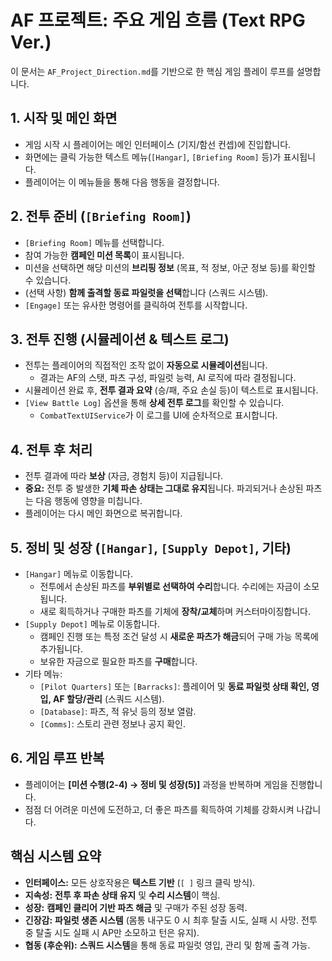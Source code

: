# AF 프로젝트: 주요 게임 흐름 (Text RPG Ver.)

이 문서는 `AF_Project_Direction.md`를 기반으로 한 핵심 게임 플레이 루프를 설명합니다.

## 1. 시작 및 메인 화면

*   게임 시작 시 플레이어는 메인 인터페이스 (기지/함선 컨셉)에 진입합니다.
*   화면에는 클릭 가능한 텍스트 메뉴(`[Hangar]`, `[Briefing Room]` 등)가 표시됩니다.
*   플레이어는 이 메뉴들을 통해 다음 행동을 결정합니다.

## 2. 전투 준비 (`[Briefing Room]`)

*   `[Briefing Room]` 메뉴를 선택합니다.
*   참여 가능한 **캠페인 미션 목록**이 표시됩니다.
*   미션을 선택하면 해당 미션의 **브리핑 정보** (목표, 적 정보, 아군 정보 등)를 확인할 수 있습니다.
*   (선택 사항) **함께 출격할 동료 파일럿을 선택**합니다 (스쿼드 시스템).
*   `[Engage]` 또는 유사한 명령어를 클릭하여 전투를 시작합니다.

## 3. 전투 진행 (시뮬레이션 & 텍스트 로그)

*   전투는 플레이어의 직접적인 조작 없이 **자동으로 시뮬레이션**됩니다.
    *   결과는 AF의 스탯, 파츠 구성, 파일럿 능력, AI 로직에 따라 결정됩니다.
*   시뮬레이션 완료 후, **전투 결과 요약** (승/패, 주요 손실 등)이 텍스트로 표시됩니다.
*   `[View Battle Log]` 옵션을 통해 **상세 전투 로그**를 확인할 수 있습니다.
    *   `CombatTextUIService`가 이 로그를 UI에 순차적으로 표시합니다.

## 4. 전투 후 처리

*   전투 결과에 따라 **보상** (자금, 경험치 등)이 지급됩니다.
*   **중요:** 전투 중 발생한 **기체 파손 상태는 그대로 유지**됩니다. 파괴되거나 손상된 파츠는 다음 행동에 영향을 미칩니다.
*   플레이어는 다시 메인 화면으로 복귀합니다.

## 5. 정비 및 성장 (`[Hangar]`, `[Supply Depot]`, 기타)

*   `[Hangar]` 메뉴로 이동합니다.
    *   전투에서 손상된 파츠를 **부위별로 선택하여 수리**합니다. 수리에는 자금이 소모됩니다.
    *   새로 획득하거나 구매한 파츠를 기체에 **장착/교체**하며 커스터마이징합니다.
*   `[Supply Depot]` 메뉴로 이동합니다.
    *   캠페인 진행 또는 특정 조건 달성 시 **새로운 파츠가 해금**되어 구매 가능 목록에 추가됩니다.
    *   보유한 자금으로 필요한 파츠를 **구매**합니다.
*   기타 메뉴:
    *   `[Pilot Quarters]` 또는 `[Barracks]`: 플레이어 및 **동료 파일럿 상태 확인, 영입, AF 할당/관리** (스쿼드 시스템).
    *   `[Database]`: 파츠, 적 유닛 등의 정보 열람.
    *   `[Comms]`: 스토리 관련 정보나 공지 확인.

## 6. 게임 루프 반복

*   플레이어는 **[미션 수행(2-4) → 정비 및 성장(5)]** 과정을 반복하며 게임을 진행합니다.
*   점점 더 어려운 미션에 도전하고, 더 좋은 파츠를 획득하여 기체를 강화시켜 나갑니다.

## 핵심 시스템 요약

*   **인터페이스:** 모든 상호작용은 **텍스트 기반** (`[ ]` 링크 클릭 방식).
*   **지속성:** **전투 후 파손 상태 유지** 및 **수리 시스템**이 핵심.
*   **성장:** **캠페인 클리어 기반 파츠 해금** 및 구매가 주된 성장 동력.
*   **긴장감:** **파일럿 생존 시스템** (몸통 내구도 0 시 최후 탈출 시도, 실패 시 사망. 전투 중 탈출 시도 실패 시 AP만 소모하고 턴은 유지).
*   **협동 (후순위):** **스쿼드 시스템**을 통해 동료 파일럿 영입, 관리 및 함께 출격 가능. 